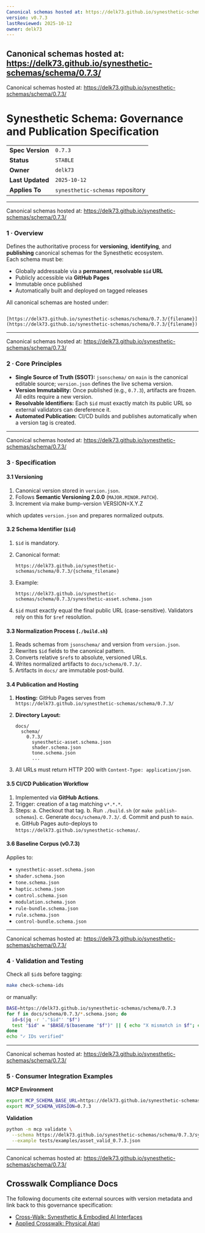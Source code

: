 ```yaml
---
Canonical schemas hosted at: https://delk73.github.io/synesthetic-schemas/schema/0.7.3/
version: v0.7.3
lastReviewed: 2025-10-12
owner: delk73
---
```

Canonical schemas hosted at: https://delk73.github.io/synesthetic-schemas/schema/0.7.3/
---
Canonical schemas hosted at: https://delk73.github.io/synesthetic-schemas/schema/0.7.3/

# Synesthetic Schema: Governance and Publication Specification

|                  |                                  |
| ---------------- | -------------------------------- |
| **Spec Version** | `0.7.3`                          |
| **Status**       | `STABLE`                         |
| **Owner**        | `delk73`                         |
| **Last Updated** | `2025-10-12`                     |
| **Applies To**   | `synesthetic-schemas` repository |

---
Canonical schemas hosted at: https://delk73.github.io/synesthetic-schemas/schema/0.7.3/

### 1 · Overview
Defines the authoritative process for **versioning**, **identifying**, and **publishing** canonical schemas for the Synesthetic ecosystem.  
Each schema must be:

* Globally addressable via a **permanent, resolvable `$id` URL**  
* Publicly accessible via **GitHub Pages**  
* Immutable once published  
* Automatically built and deployed on tagged releases  

All canonical schemas are hosted under:

```

[https://delk73.github.io/synesthetic-schemas/schema/0.7.3/{filename}](https://delk73.github.io/synesthetic-schemas/schema/0.7.3/{filename})

```

---
Canonical schemas hosted at: https://delk73.github.io/synesthetic-schemas/schema/0.7.3/

### 2 · Core Principles
* **Single Source of Truth (SSOT):** `jsonschema/` on `main` is the canonical editable source; `version.json` defines the live schema version.  
* **Version Immutability:** Once published (e.g., `0.7.3`), artifacts are frozen. All edits require a new version.  
* **Resolvable Identifiers:** Each `$id` must exactly match its public URL so external validators can dereference it.  
* **Automated Publication:** CI/CD builds and publishes automatically when a version tag is created.

---
Canonical schemas hosted at: https://delk73.github.io/synesthetic-schemas/schema/0.7.3/

### 3 · Specification

#### 3.1 Versioning
1. Canonical version stored in `version.json`.  
2. Follows **Semantic Versioning 2.0.0** (`MAJOR.MINOR.PATCH`).  
3. Increment via make bump-version VERSION=X.Y.Z

which updates `version.json` and prepares normalized outputs.

#### 3.2 Schema Identifier (`$id`)

1. `$id` is mandatory.
2. Canonical format:

   ```
   https://delk73.github.io/synesthetic-schemas/schema/0.7.3/{schema_filename}
   ```
3. Example:

   ```
   https://delk73.github.io/synesthetic-schemas/schema/0.7.3/synesthetic-asset.schema.json
   ```
4. `$id` must exactly equal the final public URL (case-sensitive).
   Validators rely on this for `$ref` resolution.

#### 3.3 Normalization Process (`./build.sh`)

1. Reads schemas from `jsonschema/` and version from `version.json`.
2. Rewrites `$id` fields to the canonical pattern.
3. Converts relative `$ref`s to absolute, versioned URLs.
4. Writes normalized artifacts to `docs/schema/0.7.3/`.
5. Artifacts in `docs/` are immutable post-build.

#### 3.4 Publication and Hosting

1. **Hosting:** GitHub Pages serves from
   `https://delk73.github.io/synesthetic-schemas/schema/0.7.3/`
2. **Directory Layout:**

   ```
   docs/
     schema/
       0.7.3/
         synesthetic-asset.schema.json
         shader.schema.json
         tone.schema.json
         ...
   ```
3. All URLs must return HTTP 200 with `Content-Type: application/json`.

#### 3.5 CI/CD Publication Workflow

1. Implemented via **GitHub Actions**.
2. Trigger: creation of a tag matching `v*.*.*`.
3. Steps:
   a. Checkout that tag.
   b. Run `./build.sh` (or `make publish-schemas`).
   c. Generate `docs/schema/0.7.3/`.
   d. Commit and push to `main`.
   e. GitHub Pages auto-deploys to `https://delk73.github.io/synesthetic-schemas/`.

#### 3.6 Baseline Corpus (v0.7.3)

Applies to:

* `synesthetic-asset.schema.json`
* `shader.schema.json`
* `tone.schema.json`
* `haptic.schema.json`
* `control.schema.json`
* `modulation.schema.json`
* `rule-bundle.schema.json`
* `rule.schema.json`
* `control-bundle.schema.json`

---
Canonical schemas hosted at: https://delk73.github.io/synesthetic-schemas/schema/0.7.3/

### 4 · Validation and Testing

Check all `$id`s before tagging:

```bash
make check-schema-ids
```

or manually:

```bash
BASE=https://delk73.github.io/synesthetic-schemas/schema/0.7.3
for f in docs/schema/0.7.3/*.schema.json; do
  id=$(jq -r '."$id"' "$f")
  test "$id" = "$BASE/$(basename "$f")" || { echo "X mismatch in $f"; exit 1; }
done
echo "✓ IDs verified"
```

---
Canonical schemas hosted at: https://delk73.github.io/synesthetic-schemas/schema/0.7.3/

### 5 · Consumer Integration Examples

**MCP Environment**

```bash
export MCP_SCHEMA_BASE_URL=https://delk73.github.io/synesthetic-schemas/schema
export MCP_SCHEMA_VERSION=0.7.3
```

**Validation**

```bash
python -m mcp validate \
  --schema https://delk73.github.io/synesthetic-schemas/schema/0.7.3/synesthetic-asset.schema.json \
  --example tests/examples/asset_valid_0.7.3.json
```

---
Canonical schemas hosted at: https://delk73.github.io/synesthetic-schemas/schema/0.7.3/

## Crosswalk Compliance Docs

The following documents cite external sources with version metadata and link back to this governance specification:

- [Cross-Walk: Synesthetic & Embodied AI Interfaces](../concepts/crosswalk_perception_interfaces.md)
- [Applied Crosswalk: Physical Atari](../concepts/applied_crosswalk_phy_atari.md)